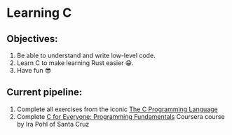 # Learning C 

## Objectives: 
1. Be able to understand and write low-level code. 
2. Learn C to make learning Rust easier 😁. 
3. Have fun 😎

## Current pipeline:

1. Complete all exercises from the iconic [The C Programming Language](https://www.amazon.co.uk/C-Programming-Language-2nd/dp/0131103628)
2. Complete [C for Everyone: Programming Fundamentals](https://www.coursera.org/learn/c-for-everyone) Coursera course by Ira Pohl of Santa Cruz
